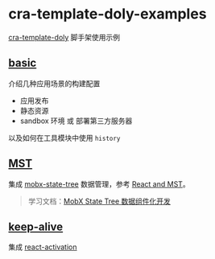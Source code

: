 # cra-template-doly-examples

[cra-template-doly] 脚手架使用示例

## [basic]

介绍几种应用场景的构建配置

- 应用发布
- 静态资源
- sandbox 环境 或 部署第三方服务器

以及如何在工具模块中使用 `history`

## [MST]

集成 [mobx-state-tree] 数据管理，参考 [React and MST]。

> 学习文档：[MobX State Tree 数据组件化开发](https://juejin.cn/post/6844903772972384263)

## [keep-alive]

集成 [react-activation]

[cra-template-doly]: https://www.npmjs.com/package/cra-template-doly
[basic]: ./examples/basic
[mst]: ./examples/mst
[keep-alive]: ./examples/keep-alive
[mobx-state-tree]: https://mobx-state-tree.js.org/
[react and mst]: https://mobx-state-tree.js.org/concepts/using-react
[react-activation]: https://www.npmjs.com/package/react-activation
